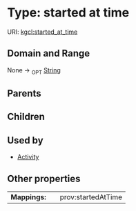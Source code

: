 
# Type: started at time




URI: [kgcl:started_at_time](http://w3id.org/kgclstarted_at_time)


## Domain and Range

None ->  <sub>OPT</sub> [String](types/String.md)

## Parents


## Children


## Used by

 * [Activity](Activity.md)

## Other properties

|  |  |  |
| --- | --- | --- |
| **Mappings:** | | prov:startedAtTime |

